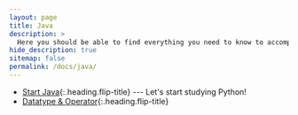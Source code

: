 ```yaml
---
layout: page
title: Java
description: >
  Here you should be able to find everything you need to know to accomplish the most common tasks when blogging with Hydejack.
hide_description: true
sitemap: false
permalink: /docs/java/
---
```


* [Start Java]{:.heading.flip-title} --- Let's start studying Python!
* [Datatype & Operator]{:.heading.flip-title}

[Start Java]: start_java.md
[Datatype & Operator]: datatype_and_operator.md
